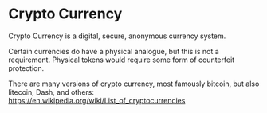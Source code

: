 Crypto Currency
===============

Crypto Currency is a digital, secure, anonymous currency system.

Certain currencies do have a physical analogue, but this is not a requirement.  Physical tokens would require some form of counterfeit protection.

There are many versions of crypto currency, most famously bitcoin, but also litecoin, Dash, and others:
https://en.wikipedia.org/wiki/List_of_cryptocurrencies
